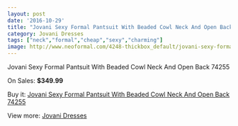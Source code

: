 ```yaml
---
layout: post
date: '2016-10-29'
title: "Jovani Sexy Formal Pantsuit With Beaded Cowl Neck And Open Back 74255"
category: Jovani Dresses
tags: ["neck","formal","cheap","sexy","charming"]
image: http://www.neoformal.com/4248-thickbox_default/jovani-sexy-formal-pantsuit-with-beaded-cowl-neck-and-open-back-74255.jpg
---
```

Jovani Sexy Formal Pantsuit With Beaded Cowl Neck And Open Back 74255

On Sales: **$349.99**
<a href="https://www.neoformal.com/en/jovani-dresses/1585-jovani-sexy-formal-pantsuit-with-beaded-cowl-neck-and-open-back-74255.html"><amp-img layout="responsive" width="600" height="600" src="//www.neoformal.com/4248-thickbox_default/jovani-sexy-formal-pantsuit-with-beaded-cowl-neck-and-open-back-74255.jpg" alt="Jovani Sexy Formal Pantsuit With Beaded Cowl Neck And Open Back 74255 0" /></a>
<a href="https://www.neoformal.com/en/jovani-dresses/1585-jovani-sexy-formal-pantsuit-with-beaded-cowl-neck-and-open-back-74255.html"><amp-img layout="responsive" width="600" height="600" src="//www.neoformal.com/4249-thickbox_default/jovani-sexy-formal-pantsuit-with-beaded-cowl-neck-and-open-back-74255.jpg" alt="Jovani Sexy Formal Pantsuit With Beaded Cowl Neck And Open Back 74255 1" /></a>

Buy it: [Jovani Sexy Formal Pantsuit With Beaded Cowl Neck And Open Back 74255](https://www.neoformal.com/en/jovani-dresses/1585-jovani-sexy-formal-pantsuit-with-beaded-cowl-neck-and-open-back-74255.html "Jovani Sexy Formal Pantsuit With Beaded Cowl Neck And Open Back 74255")

View more: [Jovani Dresses](https://www.neoformal.com/en/15-jovani-dresses "Jovani Dresses")